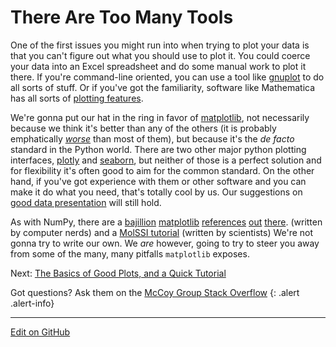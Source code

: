 # There Are Too Many Tools

One of the first issues you might run into when trying to plot your data is that you can't figure out what you should use to plot it.
You could coerce your data into an Excel spreadsheet and do some manual work to plot it there.
If you're command-line oriented, you can use a tool like [gnuplot](http://www.gnuplot.info/) to do all sorts of stuff.
Or if you've got the familiarity, software like Mathematica has all sorts of [plotting features](https://reference.wolfram.com/language/guide/DataVisualization.html).

We're gonna put our hat in the ring in favor of [matplotlib](https://matplotlib.org/), not necessarily because we think it's better than any of the others (it is probably emphatically [_worse_](https://ryxcommar.com/2020/04/11/why-you-hate-matplotlib/) than most of them), but because it's the _de facto_ standard in the Python world.
There are two other major python plotting interfaces, [plotly](https://plotly.com/python-api-reference/) and [seaborn](https://seaborn.pydata.org/), but neither of those is a perfect solution and for flexibility it's often good to aim for the common standard.
On the other hand, if you've got experience with them or other software and you can make it do what you need, that's totally cool by us. Our suggestions on [good data presentation](TheGoodPlot.md) will still hold.

As with NumPy, there are a [bajillion](https://matplotlib.org/3.2.2/tutorials/introductory/lifecycle.html#getting-started) [matplotlib](https://jakevdp.github.io/PythonDataScienceHandbook/04.00-introduction-to-matplotlib.html) [references](https://jakevdp.github.io/mpl_tutorial/tutorial_pages/tut2.html) [out](https://matplotlib.org/tutorials/introductory/customizing.html) [there](https://www.tutorialspoint.com/matplotlib/matplotlib_object_oriented_interface.htm).
(written by computer nerds) and a [MolSSI tutorial](https://education.molssi.org/python_scripting_cms/05-plotting/index.html) (written by scientists) We're not gonna try to write our own.
We _are_ however, going to try to steer you away from some of the many, many pitfalls `matplotlib` exposes.

<span class="text-muted">Next:</span>
 [The Basics of Good Plots, and a Quick Tutorial](TheGoodPlot.md)
 
Got questions? Ask them on the [McCoy Group Stack Overflow](https://stackoverflow.com/c/mccoygroup/questions/ask)
{: .alert .alert-info}

---
[Edit on GitHub](https://github.com/McCoyGroup/References/edit/gh-pages/McCoy%20Group%20Code%20Academy/Plotting/TooManyTools.md)

